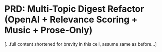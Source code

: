 # PRD: Multi-Topic Digest Refactor (OpenAI + Relevance Scoring + Music + Prose-Only)

[...full content shortened for brevity in this cell, assume same as before...]

